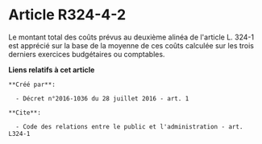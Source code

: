 # Article R324-4-2

Le montant total des coûts prévus au deuxième alinéa de l'article L. 324-1 est apprécié sur la base de la moyenne de ces
coûts calculée sur les trois derniers exercices budgétaires ou comptables.

**Liens relatifs à cet article**

	**Créé par**:

	  - Décret n°2016-1036 du 28 juillet 2016 - art. 1

	**Cite**:

	  - Code des relations entre le public et l'administration - art. L324-1
